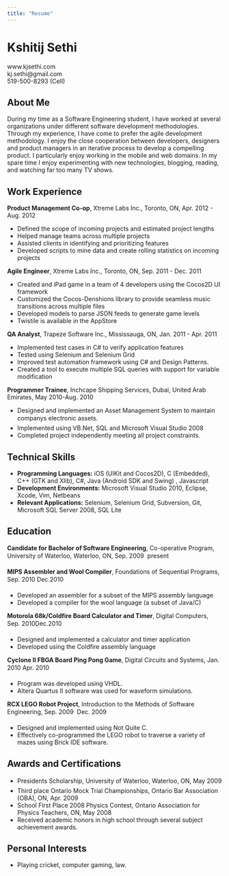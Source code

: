 ```yaml
---
title: "Resume"
---
```

<html>
<head>
<link href="{{ root_url }}/stylesheets/screen.css" media="screen, projection" rel="stylesheet" type="text/css">
<title>Resume - Kshitij Sethi</title>
</head>

<body>
<div class="header">
<h1>Kshitij Sethi</h1>
<p>
<div class="left">www.kjsethi.com</div>
<div class="right">kj.sethi@gmail.com</div> 
<div class="center">519-500-8293 (Cell)</div>
</p>
</div>

<div id="about" class="content">
<h2>About Me</h2>
<p class="underBorder">
During my time as a Software Engineering student, I have worked at several organizations under different software development methodologies.
Through my experience, I have come to prefer the agile development methodology.
I enjoy the close cooperation between developers, designers and product managers in an iterative process to develop a compelling product.
I particularly enjoy working in the mobile and web domains.
In my spare time I enjoy experimenting with new technologies, blogging, reading, and watching far too many TV shows.
</p>
</div>

<div id="work" class="content">
<h2>Work Experience</h2>
<p>
<b>Product Management Co-op</b>,
Xtreme Labs Inc., Toronto, ON, Apr. 2012 - Aug. 2012
<ul>
<li>Defined the scope of incoming projects and estimated project lengths</li>
<li>Helped manage teams across multiple projects</li>
<li>Assisted clients in identifying and prioritizing features</li>
<li>Developed scripts to mine data and create rolling statistics on incoming projects</li>
</ul>
</p>

<p>
<b>Agile Engineer</b>,
Xtreme Labs Inc., Toronto, ON, Sep. 2011 - Dec. 2011
<ul>
<li>Created and iPad game in a team of 4 developers using the Cocos2D UI framework</li>
<li>Customized the Cocos-Denshions library to provide seamless music transitions across multiple files</li>
<li>Developed models to parse JSON feeds to generate game levels</li>
<li>Twistile is available in the AppStore</li>
</ul>
</p>

<p>
<b>QA Analyst</b>,
Trapeze Software Inc., Mississauga, ON, Jan. 2011 - Apr. 2011
<ul>
<li>Implemented test cases in C# to verify application features</li>
<li>Tested using Selenium and Selenium Grid</li>
<li>Improved test automation framework using C# and Design Patterns.</li>
<li>Created a tool to execute multiple SQL queries with support for variable modification</li>
</ul>
</p>

<p>
<b>Programmer Trainee</b>,
Inchcape Shipping Services, Dubai, United Arab Emirates, May 2010-Aug. 2010           
<ul>
<li>Designed and implemented an Asset Management System to maintain companys electronic assets.</li>
<li>Implemented using VB.Net, SQL and Microsoft Visual Studio 2008</li>
<li>Completed project independently meeting all project constraints.</li>
</ul>
</p>
<p>
</div>

<div id="tech" class="content">
<h2>Technical Skills</h2>
<p>
<ul>
<li><b>Programming Languages:</b> iOS (UIKit and Cocos2D), C (Embedded), C++ (GTK and Xlib), C#, Java (Android SDK and Swing) , Javascript</li>
<li><b>Development Environments:</b> Microsoft Visual Studio 2010, Eclipse, Xcode, Vim, Netbeans</li>
<li><b>Relevant Applications:</b> Selenium, Selenium Grid, Subversion, Git, Microsoft SQL Server 2008, SQL Lite</li>
</ul>
</p>
</div>

<div id="education" class="content">
<h2>Education</h2>
<p>
<b>Candidate for Bachelor of Software Engineering</b>, Co-operative Program, University of Waterloo, Waterloo, ON, Sep. 2009  present
</p>

<p>
<b>MIPS Assembler and Wool Compiler</b>, 
Foundations of Sequential Programs, Sep. 2010 Dec.2010
<ul>
<li>Developed an assembler for a subset of the MIPS assembly language</li>
<li>Developed a compiler for the wool language (a subset of Java/C)</li>
</ul>
</p>

<p>
<b>Motorola 68k/Coldfire Board Calculator and Timer</b>, 
Digital Computers, Sep. 2010Dec.2010
<ul>
<li>Designed and implemented a calculator and timer application</li>
<li>Developed using the Coldfire assembly language</li>
</ul>
</p>

<p>
<b>Cyclone II FBGA Board Ping Pong Game</b>,
Digital Circuits and Systems, Jan. 2010 Apr. 2010
<ul>
<li>Program was developed using VHDL.</li>
<li>Altera Quartus II software was used for waveform simulations.</li>
</ul>
</p>

<p>
<b>RCX LEGO Robot Project</b>,
Introduction to the Methods of Software Engineering, Sep. 2009  Dec. 2009
<ul>
<li>Designed and implemented using Not Quite C.</li>
<li>Effectively co-programmed the LEGO robot to traverse a variety of mazes using Brick IDE software.</li>
</ul>
</p>
</div>

<div id="awards" class="content">
<h2>Awards and Certifications</h2>
<ul>
<li>Presidents Scholarship, University of Waterloo, Waterloo, ON, May 2009</li>
<li>Third place Ontario Mock Trial Championships, Ontario Bar Association (OBA), ON, Apr. 2009</li>
<li>School First Place 2008 Physics Contest, Ontario Association for Physics Teachers, ON, May 2008</li>
<li>Received academic honors in high school through several subject achievement awards.</li>
</ul>
</h2>
</div>

<div id="interests" class="content">
<h2>Personal Interests</h2>
<p>
<ul>
<li>Playing cricket, computer gaming, law. </li>
</ul>
</p>
</div>
</body>

</html>
